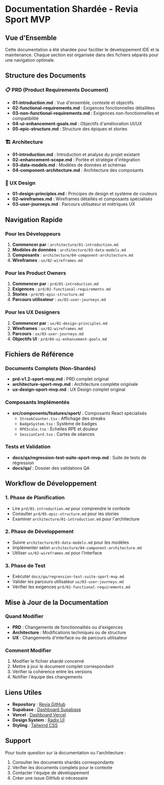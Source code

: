 # Documentation Shardée - Revia Sport MVP

## Vue d'Ensemble

Cette documentation a été shardée pour faciliter le développement IDE et la maintenance. Chaque section est organisée dans des fichiers séparés pour une navigation optimale.

## Structure des Documents

### 📋 PRD (Product Requirements Document)
- **01-introduction.md** : Vue d'ensemble, contexte et objectifs
- **02-functional-requirements.md** : Exigences fonctionnelles détaillées
- **03-non-functional-requirements.md** : Exigences non-fonctionnelles et compatibilité
- **04-ui-enhancement-goals.md** : Objectifs d'amélioration UI/UX
- **05-epic-structure.md** : Structure des épiques et stories

### 🏗️ Architecture
- **01-introduction.md** : Introduction et analyse du projet existant
- **02-enhancement-scope.md** : Portée et stratégie d'intégration
- **03-data-models.md** : Modèles de données et schémas
- **04-component-architecture.md** : Architecture des composants

### 🎨 UX Design
- **01-design-principles.md** : Principes de design et système de couleurs
- **02-wireframes.md** : Wireframes détaillés et composants spécialisés
- **03-user-journeys.md** : Parcours utilisateur et métriques UX

## Navigation Rapide

### Pour les Développeurs
1. **Commencer par** : `architecture/01-introduction.md`
2. **Modèles de données** : `architecture/03-data-models.md`
3. **Composants** : `architecture/04-component-architecture.md`
4. **Wireframes** : `ux/02-wireframes.md`

### Pour les Product Owners
1. **Commencer par** : `prd/01-introduction.md`
2. **Exigences** : `prd/02-functional-requirements.md`
3. **Stories** : `prd/05-epic-structure.md`
4. **Parcours utilisateur** : `ux/03-user-journeys.md`

### Pour les UX Designers
1. **Commencer par** : `ux/01-design-principles.md`
2. **Wireframes** : `ux/02-wireframes.md`
3. **Parcours** : `ux/03-user-journeys.md`
4. **Objectifs UI** : `prd/04-ui-enhancement-goals.md`

## Fichiers de Référence

### Documents Complets (Non-Shardés)
- **prd-v1.2-sport-mvp.md** : PRD complet original
- **architecture-sport-mvp.md** : Architecture complète originale
- **ux-design-sport-mvp.md** : UX Design complet original

### Composants Implémentés
- **src/components/features/sport/** : Composants React spécialisés
  - `StreakCounter.tsx` : Affichage des streaks
  - `BadgeSystem.tsx` : Système de badges
  - `RPEScale.tsx` : Échelles RPE et douleur
  - `SessionCard.tsx` : Cartes de séances

### Tests et Validation
- **docs/qa/regression-test-suite-sport-mvp.md** : Suite de tests de régression
- **docs/qa/** : Dossier des validations QA

## Workflow de Développement

### 1. Phase de Planification
- Lire `prd/01-introduction.md` pour comprendre le contexte
- Consulter `prd/05-epic-structure.md` pour les stories
- Examiner `architecture/01-introduction.md` pour l'architecture

### 2. Phase de Développement
- Suivre `architecture/03-data-models.md` pour les modèles
- Implémenter selon `architecture/04-component-architecture.md`
- Utiliser `ux/02-wireframes.md` pour l'interface

### 3. Phase de Test
- Exécuter `docs/qa/regression-test-suite-sport-mvp.md`
- Valider les parcours utilisateur `ux/03-user-journeys.md`
- Vérifier les exigences `prd/02-functional-requirements.md`

## Mise à Jour de la Documentation

### Quand Modifier
- **PRD** : Changements de fonctionnalités ou d'exigences
- **Architecture** : Modifications techniques ou de structure
- **UX** : Changements d'interface ou de parcours utilisateur

### Comment Modifier
1. Modifier le fichier shardé concerné
2. Mettre à jour le document complet correspondant
3. Vérifier la cohérence entre les versions
4. Notifier l'équipe des changements

## Liens Utiles

- **Repository** : [Revia GitHub](https://github.com/your-org/revia)
- **Supabase** : [Dashboard Supabase](https://supabase.com/dashboard)
- **Vercel** : [Dashboard Vercel](https://vercel.com/dashboard)
- **Design System** : [Radix UI](https://www.radix-ui.com/)
- **Styling** : [Tailwind CSS](https://tailwindcss.com/)

## Support

Pour toute question sur la documentation ou l'architecture :
1. Consulter les documents shardés correspondants
2. Vérifier les documents complets pour le contexte
3. Contacter l'équipe de développement
4. Créer une issue GitHub si nécessaire
